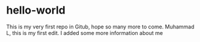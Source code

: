 # hello-world
This is my very first repo in Gitub, hope so many more to come. 
Muhammad L, this is my first edit.
I added some more information about me 
